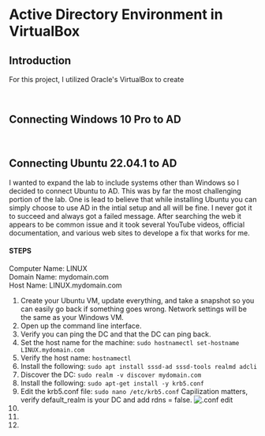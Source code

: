 # Active Directory Environment in VirtualBox

## Introduction

For this project, I utilized Oracle's VirtualBox to create  

<br />

## Connecting Windows 10 Pro to AD

<br />

## Connecting Ubuntu 22.04.1 to AD

I wanted to expand the lab to include systems other than Windows so I decided to connect Ubuntu to AD. This was by far the most challenging portion of the lab. One is lead to believe that while installing Ubuntu you can simply choose to use AD in the intial setup and all will be fine. I never got it to succeed and always got a failed message. After searching the web it appears to be common issue and it took several YouTube videos, official documentation, and various web sites to develope a fix that works for me. 

#### STEPS

Computer Name: LINUX <br>
Domain Name: mydomain.com <br>
Host Name: LINUX.mydomain.com

  1. Create your Ubuntu VM, update everything, and take a snapshot so you can easily go back if something goes wrong. Network settings will be the same as your  Windows VM.
  3. Open up the command line interface.
  4. Verify you can ping the DC and that the DC can ping back.
  5. Set the host name for the machine: ```sudo hostnamectl set-hostname LINUX.mydomain.com```
  6. Verify the host name: ```hostnamectl```
  7. Install the following: ```sudo apt install sssd-ad sssd-tools realmd adcli```
  8. Discover the DC: ```sudo realm -v discover mydomain.com```
  9. Install the following: ```sudo apt-get install -y krb5.conf```
  10. Edit the krb5.conf file: ```sudo nano /etc/krb5.conf``` Capilization matters, verify default_realm is your DC and add rdns = false.
![.conf edit](https://i.imgur.com/uTKdqMW.png)
  11. 
  12. 
  13. 







